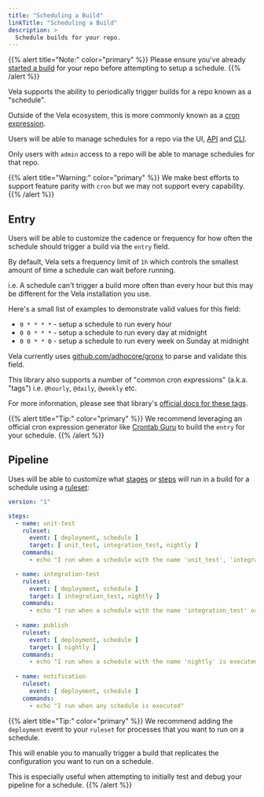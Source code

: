 ```yaml
---
title: "Scheduling a Build"
linkTitle: "Scheduling a Build"
description: >
  Schedule builds for your repo.
---
```


{{% alert title="Note:" color="primary" %}}
Please ensure you've already [started a build](/docs/usage/start_build/) for your repo before attempting to setup a schedule.
{{% /alert %}}

Vela supports the ability to periodically trigger builds for a repo known as a "schedule".

Outside of the Vela ecosystem, this is more commonly known as a [cron expression](https://en.wikipedia.org/wiki/Cron).

Users will be able to manage schedules for a repo via the UI, [API](/docs/reference/api/schedule/) and [CLI](/docs/reference/cli/schedule/).

Only users with `admin` access to a repo will be able to manage schedules for that repo.

{{% alert title="Warning:" color="primary" %}}
We make best efforts to support feature parity with `cron` but we may not support every capability.
{{% /alert %}}

## Entry

Users will be able to customize the cadence or frequency for how often the schedule should trigger a build via the `entry` field.

By default, Vela sets a frequency limit of `1h` which controls the smallest amount of time a schedule can wait before running.

i.e. A schedule can't trigger a build more often than every hour but this may be different for the Vela installation you use.

Here's a small list of examples to demonstrate valid values for this field:

* `0 * * * *` - setup a schedule to run every hour
* `0 0 * * *` - setup a schedule to run every day at midnight
* `0 0 * * 0` - setup a schedule to run every week on Sunday at midnight

Vela currently uses [github.com/adhocore/gronx](https://github.com/adhocore/gronx) to parse and validate this field.

This library also supports a number of "common cron expressions" (a.k.a. "tags") i.e. `@hourly`, `@daily`, `@weekly` etc.

For more information, please see that library's [official docs for these tags](https://github.com/adhocore/gronx#tags).

{{% alert title="Tip:" color="primary" %}}
We recommend leveraging an official cron expression generator like [Crontab Guru](https://crontab.guru/) to build the `entry` for your schedule.
{{% /alert %}}

## Pipeline

Uses will be able to customize what [stages](/docs/tour/stages/) or [steps](/docs/tour/steps/) will run in a build for a schedule using a [ruleset](/docs/tour/rulesets/):

```yaml
version: "1"

steps:
  - name: unit-test
    ruleset:
      event: [ deployment, schedule ]
      target: [ unit_test, integration_test, nightly ]
    commands:
      - echo "I run when a schedule with the name 'unit_test', 'integration_test' or 'nightly' is executed"

  - name: integration-test
    ruleset:
      event: [ deployment, schedule ]
      target: [ integration_test, nightly ]
    commands:
      - echo "I run when a schedule with the name 'integration_test' or 'nightly' is executed"
      
  - name: publish
    ruleset:
      event: [ deployment, schedule ]
      target: [ nightly ]
    commands:
      - echo "I run when a schedule with the name 'nightly' is executed"
      
  - name: notification
    ruleset:
      event: [ deployment, schedule ]
    commands:
      - echo "I run when any schedule is executed"
```

{{% alert title="Tip:" color="primary" %}}
We recommend adding the `deployment` event to your `ruleset` for processes that you want to run on a schedule.

This will enable you to manually trigger a build that replicates the configuration you want to run on a schedule.

This is especially useful when attempting to initially test and debug your pipeline for a schedule.
{{% /alert %}}